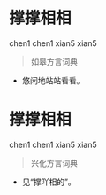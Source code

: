# 撑撑相相
chen1 chen1 xian5 xian5
> 如皋方言词典
- 悠闲地站站看看。

# 撑撑相相
chen1 chen1 xian5 xian5
> 兴化方言词典
- 见“撑吖相的”。
